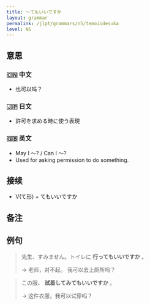 ```yaml
---
title: 〜てもいいですか
layout: grammar
permalink: /jlpt/grammars/n5/temoiidesuka
level: N5
---
```


## 意思

### 🇨🇳 中文

- 也可以吗？

### 🇯🇵 日文

- 許可を求める時に使う表現

### 🇬🇧 英文

- May I 〜? / Can I 〜?
- Used for asking permission to do something.

## 接续

- V(て形) + てもいいですか

## 备注


## 例句

> 先生、すみません。トイレに **行ってもいいですか** 。
>
> → 老师，对不起。 我可以去上厕所吗？

> この服、 **試着してみてもいいですか** 。
>
> → 这件衣服，我可以试穿吗？


